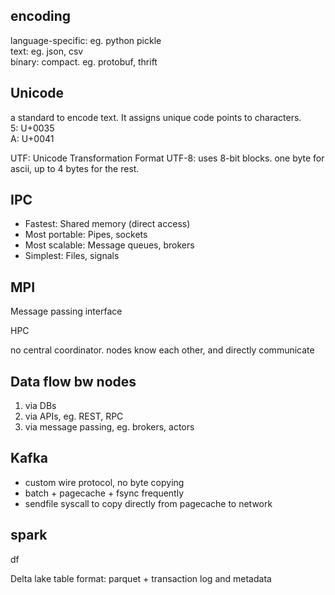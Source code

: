 ---
---
## encoding 
language-specific: eg. python pickle   
text: eg. json, csv  
binary: compact. eg. protobuf, thrift 

## Unicode
a standard to encode text. It assigns unique code points to characters.   
5: U+0035  
A: U+0041

UTF: Unicode Transformation Format
UTF-8: uses 8-bit blocks. one byte for ascii, up to 4 bytes for the rest. 


## IPC

- Fastest: Shared memory (direct access)
- Most portable: Pipes, sockets
- Most scalable: Message queues, brokers
- Simplest: Files, signals

## MPI

Message passing interface 

HPC

no central coordinator. nodes know each other, and directly communicate


## Data flow bw nodes
1. via DBs 
2. via APIs, eg. REST, RPC  
3. via message passing, eg. brokers, actors

## Kafka 

- custom wire protocol, no byte copying 
- batch + pagecache + fsync frequently 
- sendfile syscall to copy directly from pagecache to network 

## spark 

df 

Delta lake table format: parquet + transaction log and metadata  